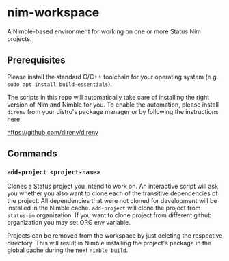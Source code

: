 # nim-workspace

A Nimble-based environment for working on one or more Status Nim projects.

## Prerequisites

Please install the standard C/C++ toolchain for your operating system
(e.g. `sudo apt install build-essentials`).

The scripts in this repo will automatically take care of installing the
right version of Nim and Nimble for you. To enable the automation, please
install `direnv` from your distro's package manager or by following the
instructions here:

https://github.com/direnv/direnv

## Commands

### `add-project <project-name>`

Clones a Status project you intend to work on. An interactive script will
ask you whether you also want to clone each of the transitive dependencies
of the project. All dependencies that were not cloned for development will
be installed in the Nimble cache. `add-project` will clone the project from
`status-im` organization. If you want to clone project from different github
organization you may set ORG env variable.

Projects can be removed from the workspace by just deleting the respective
directory. This will result in Nimble installing the project's package in
the global cache during the next `nimble build`.

